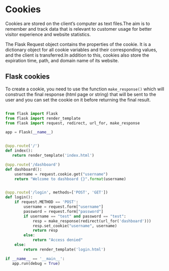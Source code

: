 # Cookies
Cookies are stored on the client’s computer as text files.The aim is to remember and track data that is relevant to customer usage for better visitor experience and website statistics.

The Flask Request object contains the properties of the cookie. It is a dictionary object for all cookie variables and their corresponding values, and the client is transferred.In addition to this, cookies also store the expiration time, path, and domain name of its website.

## Flask cookies

To create a cookie, you need to use the function ```make_response()``` which will construct the final response (html page or string) that will be sent to the user and you can set the cookie on it before returning the final result.

```python

from flask import Flask
from flask import render_template
from flask import request, redirect, url_for, make_response

app = Flask(__name__)


@app.route('/')
def index():
   return render_template('index.html')

@app.route('/dashboard')
def dashboard():
    username = request.cookie.get("username")
    return "Welcome to dashboard {}".format(username)


@app.route('/login', methods=['POST', 'GET'])
def login():
    if request.METHOD == 'POST':
        username = request.form["username"]
        password = request.form["password"]
        if username == "test" and password == "test":
            resp = make_response(redirect(url_for('dashboard')))
            resp.set_cookie("username", username)
            return resp
        else:
            return "Access denied"
    else:
        return render_template('login.html')

if __name__ == '__main__':
   app.run(debug = True)
```